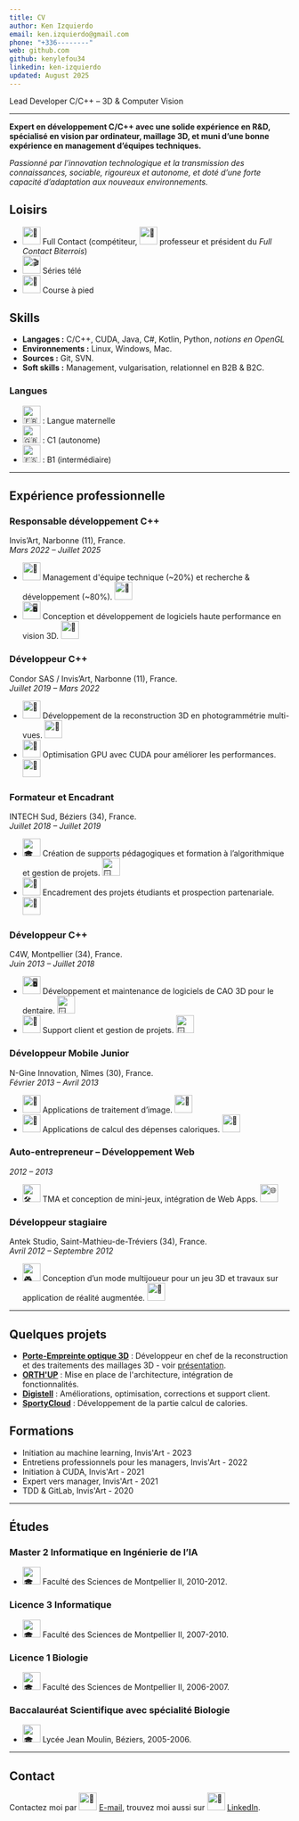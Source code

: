 ```yaml
---
title: CV
author: Ken Izquierdo
email: ken.izquierdo@gmail.com
phone: "+336--------"
web: github.com
github: kenylefou34 
linkedin: ken-izquierdo
updated: August 2025
---
```


Lead Developer C/C++ – 3D & Computer Vision

---

**Expert en développement C/C++ avec une solide expérience en R&D, spécialisé en vision par ordinateur, maillage 3D, et muni d’une bonne expérience en management d’équipes techniques.**

*Passionné par l’innovation technologique et la transmission des connaissances, sociable, rigoureux et autonome, et doté d’une forte capacité d’adaptation aux nouveaux environnements.*

## Loisirs

- <img src="https://emoji.dutl.uk/png/128x128/🥊.png" alt="🥊" width="32" height="32"/> Full Contact (compétiteur, <img src="https://emoji.dutl.uk/png/128x128/🥋.png" alt="🥋" width="32" height="32"/> professeur et président du *Full Contact Biterrois*)
- <img src="https://emoji.dutl.uk/png/32x32/🎬.png" alt="🎬" width="32" height="32"/> Séries télé
- <img src="https://emoji.dutl.uk/png/32x32/🏃.png" alt="🏃" width="32" height="32"/> Course à pied

## Skills

- **Langages :** C/C++, CUDA, Java, C#, Kotlin, Python, *notions en OpenGL*
- **Environnements :** Linux, Windows, Mac.
- **Sources :** Git, SVN.
- **Soft skills :** Management, vulgarisation, relationnel en B2B & B2C.

### Langues 

- <img src="https://emoji.dutl.uk/png/32x32/🇫🇷.png" alt="🇫🇷" width="32" height="32"/> : Langue maternelle  
- <img src="https://emoji.dutl.uk/png/32x32/🇬🇧.png" alt="🇬🇧" width="32" height="32"/> : C1 (autonome)
- <img src="https://emoji.dutl.uk/png/32x32/🇪🇸.png" alt="🇪🇸" width="32" height="32"/> : B1 (intermédiaire)

---

## Expérience professionnelle

### Responsable développement C++
Invis’Art, Narbonne (11), France.  
*Mars 2022 – Juillet 2025*  

- <img src="https://emoji.dutl.uk/png/32x32/💼.png" alt="💼" width="32" height="32"/> Management d'équipe technique (~20%) et recherche & développement (~80%). <img src="https://emoji.dutl.uk/png/32x32/🐧.png" alt="🐧" width="32" height="32"/>  
- <img src="https://emoji.dutl.uk/png/32x32/🖥️.png" alt="🖥️" width="32" height="32"/> Conception et développement de logiciels haute performance en vision 3D. <img src="https://emoji.dutl.uk/png/32x32/🐧.png" alt="🐧" width="32" height="32"/>  

### Développeur C++
Condor SAS / Invis’Art, Narbonne (11), France.  
*Juillet 2019 – Mars 2022*  

- <img src="https://emoji.dutl.uk/png/32x32/📸.png" alt="📸" width="32" height="32"/> Développement de la reconstruction 3D en photogrammétrie multi-vues. <img src="https://emoji.dutl.uk/png/32x32/🐧.png" alt="🐧" width="32" height="32"/>
- <img src="https://emoji.dutl.uk/png/32x32/🚀.png" alt="🚀" width="32" height="32"/> Optimisation GPU avec CUDA pour améliorer les performances. <img src="https://emoji.dutl.uk/png/32x32/🐧.png" alt="🐧" width="32" height="32"/>  

### Formateur et Encadrant
INTECH Sud, Béziers (34), France.  
*Juillet 2018 – Juillet 2019*  

- <img src="https://emoji.dutl.uk/png/32x32/🎓.png" alt="🎓" width="32" height="32"/> Création de supports pédagogiques et formation à l’algorithmique et gestion de projets. <img src="https://emoji.dutl.uk/png/32x32/🪟.png" alt="🪟" width="32" height="32"/>
- <img src="https://emoji.dutl.uk/png/32x32/🤝.png" alt="🤝" width="32" height="32"/> Encadrement des projets étudiants et prospection partenariale. <img src="https://emoji.dutl.uk/png/32x32/🐧.png" alt="🐧" width="32" height="32"/>   

### Développeur C++
C4W, Montpellier (34), France.  
*Juin 2013 – Juillet 2018*  

- <img src="https://emoji.dutl.uk/png/32x32/🖥️.png" alt="🖥️" width="32" height="32"/> Développement et maintenance de logiciels de CAO 3D pour le dentaire. <img src="https://emoji.dutl.uk/png/32x32/🪟.png" alt="🪟" width="32" height="32"/>
- <img src="https://emoji.dutl.uk/png/32x32/👥.png" alt="👥" width="32" height="32"/> Support client et gestion de projets. <img src="https://emoji.dutl.uk/png/32x32/🪟.png" alt="🪟" width="32" height="32"/>

### Développeur Mobile Junior
N-Gine Innovation, Nîmes (30), France.  
*Février 2013 – Avril 2013*

- <img src="https://emoji.dutl.uk/png/32x32/📱.png" alt="📱" width="32" height="32"/> Applications de traitement d’image. <img src="https://emoji.dutl.uk/png/32x32/🤖.png" alt="🤖" width="32" height="32"/>
- <img src="https://emoji.dutl.uk/png/32x32/📱.png" alt="📱" width="32" height="32"/> Applications de calcul des dépenses caloriques. <img src="https://emoji.dutl.uk/png/32x32/🍎.png" alt="🍎" width="32" height="32"/>

### Auto-entrepreneur – Développement Web
*2012 – 2013*  

- <img src="https://emoji.dutl.uk/png/32x32/🛠️.png" alt="🛠️" width="32" height="32"/> TMA et conception de mini-jeux, intégration de Web Apps. <img src="https://emoji.dutl.uk/png/32x32/🌐.png" alt="🌐" width="32" height="32"/>  

### Développeur stagiaire
Antek Studio, Saint-Mathieu-de-Tréviers (34), France.  
*Avril 2012 – Septembre 2012*  

- <img src="https://emoji.dutl.uk/png/32x32/🎮.png" alt="🎮" width="32" height="32"/> Conception d’un mode multijoueur pour un jeu 3D et travaux sur application de réalité augmentée. <img src="https://emoji.dutl.uk/png/32x32/🤖.png" alt="🤖" width="32" height="32"/>

---

## Quelques projets

- **[Porte-Empreinte optique 3D](https://www.youtube.com/watch?v=0UtZMvnfV6s)** : Développeur en chef de la reconstruction et des traitements des maillages 3D - voir [présentation](https://www.youtube.com/watch?v=jvU0j-GJay8).
- **[ORTH'UP](https://orthup.fr/)** : Mise en place de l'architecture, intégration de fonctionnalités.
- **[Digistell](https://c4w.com/solutions/digistell)** : Améliorations, optimisation, corrections et support client.
- **[SportyCloud](https://www.sportycloud.com/)** : Développement de la partie calcul de calories.

## Formations

- Initiation au machine learning, Invis'Art - 2023
- Entretiens professionnels pour les managers, Invis'Art - 2022
- Initiation à CUDA, Invis'Art - 2021
- Expert vers manager, Invis'Art - 2021
- TDD & GitLab, Invis'Art - 2020

---

## Études

### Master 2 Informatique en Ingénierie de l’IA
- <img src="https://emoji.dutl.uk/png/32x32/🎓.png" alt="🎓" width="32" height="32"/> Faculté des Sciences de Montpellier II, 2010-2012.  

### Licence 3 Informatique
- <img src="https://emoji.dutl.uk/png/32x32/🎓.png" alt="🎓" width="32" height="32"/> Faculté des Sciences de Montpellier II, 2007-2010.  

### Licence 1 Biologie
- <img src="https://emoji.dutl.uk/png/32x32/🎓.png" alt="🎓" width="32" height="32"/> Faculté des Sciences de Montpellier II, 2006-2007. 

### Baccalauréat Scientifique avec spécialité Biologie
- <img src="https://emoji.dutl.uk/png/32x32/🎓.png" alt="🎓" width="32" height="32"/> Lycée Jean Moulin, Béziers, 2005-2006.  

---

## Contact

Contactez moi par <img src="https://emoji.dutl.uk/png/32x32/📧.png" alt="📧" width="32" height="32"/> [E-mail](mailto:ken.izquierdo@gmail.com), trouvez moi aussi sur <img src="https://emoji.dutl.uk/png/32x32/🔗.png" alt="🔗" width="32" height="32"/> [LinkedIn](https://www.linkedin.com/in/ken-izquierdo/).
